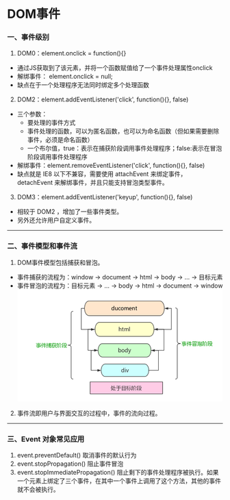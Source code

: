 # DOM事件
### 一、事件级别
1. DOM0：element.onclick = function(){}     
  - 通过JS获取到了该元素，并将一个函数赋值给了一个事件处理属性onclick
  - 解绑事件： element.onclick = null;
  - 缺点在于一个处理程序无法同时绑定多个处理函数
2. DOM2：element.addEventListener('click', function(){}, false)
  - 三个参数：
    - 要处理的事件方式
    - 事件处理的函数，可以为匿名函数，也可以为命名函数（但如果需要删除事件，必须是命名函数）
    - 一个布尔值，true：表示在捕获阶段调用事件处理程序；false:表示在冒泡阶段调用事件处理程序
  - 解绑事件：element.removeEventListener('click', function(){}, false)
  - 缺点就是 IE8 以下不兼容，需要使用 attachEvent 来绑定事件， detachEvent 来解绑事件，并且只能支持冒泡类型事件。
3. DOM3：element.addEventListener('keyup', function(){}, false)
  - 相较于 DOM2 ，增加了一些事件类型。
  - 另外还允许用户自定义事件。
---
### 二、事件模型和事件流 
1. DOM事件模型包括捕获和冒泡。
  - 事件捕获的流程为：window -> document -> html -> body -> ... -> 目标元素
  - 事件冒泡的流程为：目标元素 -> ... -> body -> html -> document -> window
![事件捕获和事件冒泡](事件捕获和事件冒泡.png)
2. 事件流即用户与界面交互的过程中，事件的流向过程。
---
### 三、Event 对象常见应用
1. event.preventDefault() 取消事件的默认行为
2. event.stopPropagation() 阻止事件冒泡
3. event.stopImmediatePropagation() 阻止剩下的事件处理程序被执行。如果一个元素上绑定了三个事件，在其中一个事件上调用了这个方法，其他的事件就不会被执行。